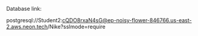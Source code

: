 Database link:

postgresql://Student2:cQDO8rxaN4sG@ep-noisy-flower-846766.us-east-2.aws.neon.tech/Nike?sslmode=require
